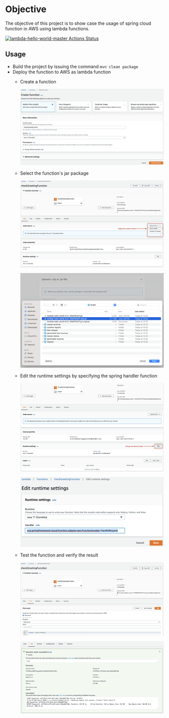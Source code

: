 # Objective 

The objective of this project is to show case the usage of spring cloud function in AWS using lambda functions.

[![lambda-hello-world-master Actions Status](https://github.com/viswanath7/lambda-hello-world/workflows/Build%20master/badge.svg)](https://github.com/viswanath7/lambda-hello-world/actions)

## Usage 

- Build the project by issuing the command `mvn clean package`
- Deploy the function to AWS as lambda function
    * Create a function
      
      ![create-function](./doc/img/1-create-function.png)
      
    * Select the function's jar package
      
      ![create-function](./doc/img/2-code-source.png)
      
      ![create-function](./doc/img/3-select-aws-jar.png)
    
    * Edit the runtime settings by specifying the spring handler function
      
      ![create-function](./doc/img/4-edit-runtime-settings.png)
      
      ![create-function](./doc/img/5-spring-handler-function.png)
      
    * Test the function and verify the result
      
      ![create-function](./doc/img/6-Test-function.png)
      
      ![create-function](./doc/img/7-verify-result.png)

